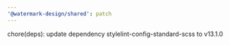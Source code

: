 ```yaml
---
'@watermark-design/shared': patch
---
```


chore(deps): update dependency stylelint-config-standard-scss to v13.1.0
